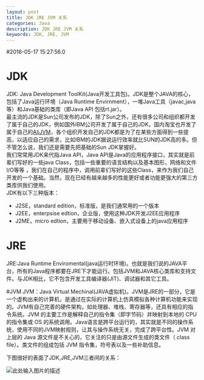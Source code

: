 ```yaml
---
layout: post
title: JDK JRE JVM 关系
categories: Java
description: JDK JRE JVM 关系
keywords: JDK, JRE, JVM
---
```


#2016-05-17 15:27:56.0

# JDK
JDK: Java Development ToolKit(Java开发工具包)。JDK是整个JAVA的核心，包括了Java运行环境（Java Runtime Envirnment），一堆Java工具（javac,java等）和Java基础的类库（即Java API 包括rt.jar）。
<br>最主流的JDK是Sun公司发布的JDK，除了Sun之外，还有很多公司和组织都开发了属于自己的JDK，例如国外IBM公司开发了属于自己的JDK，国内淘宝也开发了属于自己的[AliJVM][1]，各个组织开发自己的JDK都是为了在某些方面得到一些提高，以适应自己的需求，比如IBM的JDK据说运行效率就比SUN的JDK高的多。但不管怎么说，我们还是需要先把基础的Sun JDK掌握好。
<br>我们常常用JDK来代指Java API，Java API是Java的应用程序接口，其实就是前辈们写好的一些java Class，包括一些重要的语言结构以及基本图形，网络和文件I/O等等 ，我们在自己的程序中，调用前辈们写好的这些Class，来作为我们自己开发的一个基础。当然，现在已经有越来越多的性能更好或者功能更强大的第三方类库供我们使用。
<br>JDK有以下三种版本：

- J2SE，standard edition，标准版，是我们通常用的一个版本
- J2EE，enterpsise edtion，企业版，使用这种JDK开发J2EE应用程序
- J2ME，micro edtion，主要用于移动设备、嵌入式设备上的java应用程序

# JRE
JRE:Java Runtime Enviromental(java运行时环境)。也就是我们说的JAVA平台，所有的Java程序都要在JRE下才能运行。包括JVM和JAVA核心类库和支持文件。与JDK相比，它不包含开发工具编译器(JIT)、调试器和其它工具。

#JVM
JVM：Java Virtual Mechinal(JAVA虚拟机)。JVM是JRE的一部分，它是一个虚构出来的计算机，是通过在实际的计算机上仿真模拟各种计算机功能来实现的。JVM有自己完善的硬件架构，如处理器、堆栈、寄存器等，还具有相应的指令系统。JVM 的主要工作是解释自己的指令集（即字节码）并映射到本地的 CPU 的指令集或 OS 的系统调用。Java语言是跨平台运行的，其实就是不同的操作系统，使用不同的JVM映射规则，让其与操作系统无关，完成了跨平台性。JVM 对上层的 Java 源文件是不关心的，它关注的只是由源文件生成的类文件（ class file）。类文件的组成包括 JVM 指令集，符号表以及一些补助信息。

下图很好的表面了JDK,JRE,JVM三者间的关系：

![此处输入图片的描述][2]

  [1]: http://jvm.taobao.org/
  [2]: http://o6ubi7qg2.bkt.clouddn.com/jdk.png